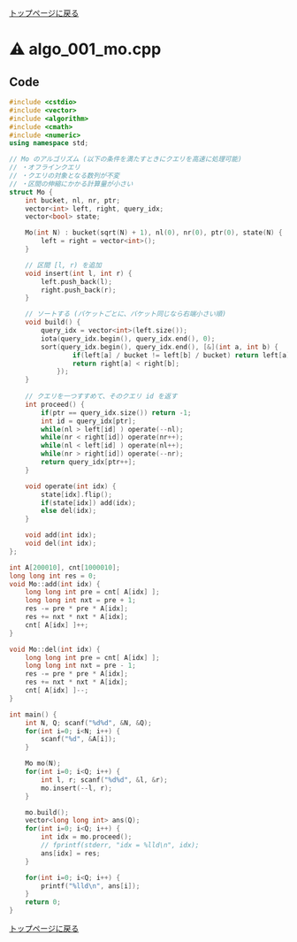 <!-- Mathjax Support -->
<script type="text/javascript" async
  src="https://cdn.mathjax.org/mathjax/latest/MathJax.js?config=TeX-MML-AM_CHTML">
</script>
<script src="https://cdnjs.cloudflare.com/ajax/libs/jquery/3.4.1/jquery.min.js"></script>
<link rel="stylesheet" href="../css/copy-button.css" />
<script src="../js/balloons.js"></script>
<script src="../js/copy-button.js"></script>



[トップページに戻る](../index.html)

# :warning: algo\_001\_mo.cpp

## Code

```cpp
#include <cstdio>
#include <vector>
#include <algorithm>
#include <cmath>
#include <numeric>
using namespace std;

// Mo のアルゴリズム (以下の条件を満たすときにクエリを高速に処理可能)
// ・オフラインクエリ
// ・クエリの対象となる数列が不変
// ・区間の伸縮にかかる計算量が小さい
struct Mo {
    int bucket, nl, nr, ptr;
    vector<int> left, right, query_idx;
    vector<bool> state;

    Mo(int N) : bucket(sqrt(N) + 1), nl(0), nr(0), ptr(0), state(N) {
        left = right = vector<int>();
    }

    // 区間 [l, r) を追加
    void insert(int l, int r) {
        left.push_back(l);
        right.push_back(r);
    }

    // ソートする (バケットごとに、バケット同じなら右端小さい順)
    void build() {
        query_idx = vector<int>(left.size());
        iota(query_idx.begin(), query_idx.end(), 0);
        sort(query_idx.begin(), query_idx.end(), [&](int a, int b) {
                if(left[a] / bucket != left[b] / bucket) return left[a] < left[b];
                return right[a] < right[b];
            });
    }
    
    // クエリを一つすすめて、そのクエリ id を返す
    int proceed() {
        if(ptr == query_idx.size()) return -1;
        int id = query_idx[ptr];
        while(nl > left[id] ) operate(--nl);
        while(nr < right[id]) operate(nr++);
        while(nl < left[id] ) operate(nl++);
        while(nr > right[id]) operate(--nr);
        return query_idx[ptr++];
    }

    void operate(int idx) {
        state[idx].flip();
        if(state[idx]) add(idx);
        else del(idx);
    }

    void add(int idx);
    void del(int idx);
};

int A[200010], cnt[1000010];
long long int res = 0;
void Mo::add(int idx) {
    long long int pre = cnt[ A[idx] ];
    long long int nxt = pre + 1;
    res -= pre * pre * A[idx];
    res += nxt * nxt * A[idx];
    cnt[ A[idx] ]++;
}

void Mo::del(int idx) {
    long long int pre = cnt[ A[idx] ];
    long long int nxt = pre - 1;
    res -= pre * pre * A[idx];
    res += nxt * nxt * A[idx];
    cnt[ A[idx] ]--;
}

int main() {
    int N, Q; scanf("%d%d", &N, &Q);
    for(int i=0; i<N; i++) {
        scanf("%d", &A[i]);
    }

    Mo mo(N);
    for(int i=0; i<Q; i++) {
        int l, r; scanf("%d%d", &l, &r);
        mo.insert(--l, r);
    }

    mo.build();
    vector<long long int> ans(Q);
    for(int i=0; i<Q; i++) {
        int idx = mo.proceed();
        // fprintf(stderr, "idx = %lld\n", idx);
        ans[idx] = res;
    }

    for(int i=0; i<Q; i++) {
        printf("%lld\n", ans[i]);
    }
    return 0;
}

```

[トップページに戻る](../index.html)
